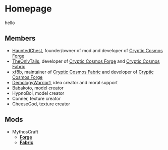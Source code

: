 # Homepage

hello

## Members

- [HauntedChest](https://github.com/HauntedChest13), founder/owner of mod and developer of [Cryptic Cosmos Forge](https://github.com/Team-Cryptic-Cosmos/Cryptic-Cosmos/)
- [TheOnlyTails](https://github.com/TheOnlyTails), developer of [Cryptic Cosmos Forge](https://github.com/Team-Cryptic-Cosmos/Cryptic-Cosmos/) and [Cryptic Cosmos Fabric](https://github.com/Team-Cryptic-Cosmos/Cryptic-Cosmos-Fabric/) 
- [xf8b](https://github.com/xf8b), maintainer of [Cryptic Cosmos Fabric](https://github.com/Team-Cryptic-Cosmos/Cryptic-Cosmos-Fabric/) and developer of [Cryptic Cosmos Forge](https://github.com/Team-Cryptic-Cosmos/Cryptic-Cosmos/)
- [DemologyWarrior1](https://github.com/DemologyWarrior1), idea creator and moral support
- Babakoto, model creator
- HypnoBoi, model creator
- Conner, texture creator
- CheeseGod, texture creator

## Mods

- MythosCraft
  - [**Forge**](https://github.com/Team-Cryptic-Cosmos/Cryptic-Cosmos/)
  - [**Fabric**](https://github.com/Team-Cryptic-Cosmos/Cryptic-Cosmos-Fabric/)
